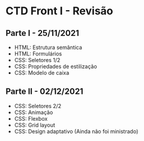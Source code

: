 # CTD Front I - Revisão

## Parte I - 25/11/2021
- HTML: Estrutura semântica
- HTML: Formulários
- CSS: Seletores 1/2
- CSS: Propriedades de estilização
- CSS: Modelo de caixa

## Parte II - 02/12/2021
- CSS: Seletores 2/2
- CSS: Animação
- CSS: Flexbox
- CSS: Grid layout
- CSS: Design adaptativo (Ainda não foi ministrado)